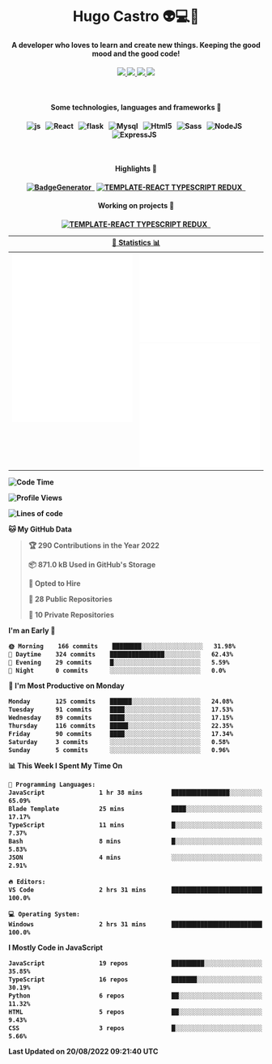 <h1 align="center">Hugo Castro 👽💻🌌</h1>
<h4 align="center">A developer who loves to learn and create new things. Keeping the good mood and the good code!<h4/>
<p align="center">
		<a href="https://stackoverflow.com/users/11444549/hugo">
		<img src="https://img.shields.io/badge/-Stackoverflow-79db75?style=for-the-badge&logo=Stackoverflow&logoColor=white" />
	</a>
		<a href="https://api.whatsapp.com/send?phone=5532988940411text=Oii, vim pelo github!">
		<img src="https://img.shields.io/badge/WHATSAPP-79db75.svg?&style=for-the-badge&logo=whatsapp&logoColor=white" />
	</a>
		<a href="mailto:hugocastrohc@outlook.com">
		<img src="https://img.shields.io/badge/email-79db75.svg?&style=for-the-badge&logo=protonmail&logoColor=white" />
	<a href="https://open.spotify.com/user/22uat6ppbmvcvyia5me7tdmci">
		<img src="https://img.shields.io/badge/spotify-79db75.svg?&style=for-the-badge&logo=spotify&logoColor=white" />
	</a>
</p>

<br>

<h4 align="center"> Some technologies, languages and frameworks 🚀<h4/>
<p align="center">
	<img src="https://img.shields.io/badge/javascript-79db75.svg?&style=for-the-badge&logo=javascript&logoColor=white" alt="js" />&nbsp;&nbsp;
	<img src="https://img.shields.io/badge/-React-79db75?style=for-the-badge&logo=react&logoColor=white" alt="React" />&nbsp;&nbsp;
	<img src="https://img.shields.io/badge/flask-79db75.svg?&style=for-the-badge&logo=flask&logoColor=white" alt="flask" />&nbsp;&nbsp;
	<img src="https://img.shields.io/badge/mysql-79db75.svg?style=for-the-badge&logo=mysql&logoColor=white" alt="Mysql" />&nbsp;&nbsp;
	<img src="https://img.shields.io/badge/html5-79db75.svg?style=for-the-badge&logo=html5&logoColor=white" alt="Html5" />&nbsp;&nbsp;
	<img src="https://img.shields.io/badge/sass-79db75.svg?style=for-the-badge&logo=sass&logoColor=white" alt="Sass" />&nbsp;&nbsp;
	<img src="https://img.shields.io/badge/node.js-79db75.svg?style=for-the-badge&" alt="NodeJS" />&nbsp;&nbsp;
	<img src="https://img.shields.io/badge/express.js-79db75.svg?style=for-the-badge&" alt="ExpressJS" />&nbsp;&nbsp;
	

</p>

<br>
<h4 align="center"> Highlights 🔆<h4/>
<p align="center">
	  <a text-decoration="none" href="https://pypi.org/project/BadgeGenerator"><img src="https://img.shields.io/badge/BadgeGenerator-79db75.svg?style=for-the-badge&logo=pythonfor-the-badge&logo=django" alt="BadgeGenerator" />&nbsp;&nbsp;<a/>
	<a text-decoration="none" href="https://www.npmjs.com/package/cra-template-typescript-redux-react"><img src="https://img.shields.io/badge/template%20React%20typescript%20redux-79db75.svg?style=for-the-badge" alt="TEMPLATE-REACT TYPESCRIPT REDUX" />&nbsp;&nbsp;<a/>
</p>
<h4 align="center"> Working on projects 🔨<h4/>
	
<p align="center">
		<a text-decoration="none" href="https://www.npmjs.com/package/cra-template-typescript-redux-react"><img src="https://img.shields.io/badge/template%20React%20typescript%20redux-79db75.svg?style=for-the-badge" alt="TEMPLATE-REACT TYPESCRIPT REDUX" />&nbsp;&nbsp;<a/>
</p>

<table>
	<tr>
	    <th colspan="2" align="center">
	      <a href="" >🧩 Statistics 📊 </a>
	    </th>
	</tr>
	<tr>
	    <th valign="top" width="600"><img src="https://github.com/HugoCastroBR/HugoCastroBR/blob/master/Isometric.svg"  /></th>
	    <th width="600"><img src="https://github.com/HugoCastroBR/HugoCastroBR/blob/master/metrics.plugin.habits.svg"  />
		<img src="https://github.com/HugoCastroBR/HugoCastroBR/blob/master/metrics.plugin.activity.svg"  />
	    </th>
  	</tr>
	
<table/>

<!--START_SECTION:waka-->
![Code Time](http://img.shields.io/badge/Code%20Time-734%20hrs%2042%20mins-blue)

![Profile Views](http://img.shields.io/badge/Profile%20Views-1-blue)

![Lines of code](https://img.shields.io/badge/From%20Hello%20World%20I%27ve%20Written-466%20Thousand%20lines%20of%20code-blue)

**🐱 My GitHub Data** 

> 🏆 290 Contributions in the Year 2022
 > 
> 📦 871.0 kB Used in GitHub's Storage 
 > 
> 💼 Opted to Hire
 > 
> 📜 28 Public Repositories 
 > 
> 🔑 10 Private Repositories  
 > 
**I'm an Early 🐤** 

```text
🌞 Morning    166 commits    ████████░░░░░░░░░░░░░░░░░   31.98% 
🌆 Daytime    324 commits    ███████████████░░░░░░░░░░   62.43% 
🌃 Evening    29 commits     █░░░░░░░░░░░░░░░░░░░░░░░░   5.59% 
🌙 Night      0 commits      ░░░░░░░░░░░░░░░░░░░░░░░░░   0.0%

```
📅 **I'm Most Productive on Monday** 

```text
Monday       125 commits    ██████░░░░░░░░░░░░░░░░░░░   24.08% 
Tuesday      91 commits     ████░░░░░░░░░░░░░░░░░░░░░   17.53% 
Wednesday    89 commits     ████░░░░░░░░░░░░░░░░░░░░░   17.15% 
Thursday     116 commits    █████░░░░░░░░░░░░░░░░░░░░   22.35% 
Friday       90 commits     ████░░░░░░░░░░░░░░░░░░░░░   17.34% 
Saturday     3 commits      ░░░░░░░░░░░░░░░░░░░░░░░░░   0.58% 
Sunday       5 commits      ░░░░░░░░░░░░░░░░░░░░░░░░░   0.96%

```


📊 **This Week I Spent My Time On** 

```text
💬 Programming Languages: 
JavaScript               1 hr 38 mins        ████████████████░░░░░░░░░   65.09% 
Blade Template           25 mins             ████░░░░░░░░░░░░░░░░░░░░░   17.17% 
TypeScript               11 mins             █░░░░░░░░░░░░░░░░░░░░░░░░   7.37% 
Bash                     8 mins              █░░░░░░░░░░░░░░░░░░░░░░░░   5.83% 
JSON                     4 mins              ░░░░░░░░░░░░░░░░░░░░░░░░░   2.91%

🔥 Editors: 
VS Code                  2 hrs 31 mins       █████████████████████████   100.0%

💻 Operating System: 
Windows                  2 hrs 31 mins       █████████████████████████   100.0%

```

**I Mostly Code in JavaScript** 

```text
JavaScript               19 repos            █████████░░░░░░░░░░░░░░░░   35.85% 
TypeScript               16 repos            ███████░░░░░░░░░░░░░░░░░░   30.19% 
Python                   6 repos             ██░░░░░░░░░░░░░░░░░░░░░░░   11.32% 
HTML                     5 repos             ██░░░░░░░░░░░░░░░░░░░░░░░   9.43% 
CSS                      3 repos             █░░░░░░░░░░░░░░░░░░░░░░░░   5.66%

```



 Last Updated on 20/08/2022 09:21:40 UTC
<!--END_SECTION:waka-->


